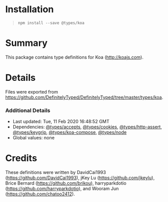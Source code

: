 # Installation
> `npm install --save @types/koa`

# Summary
This package contains type definitions for Koa (http://koajs.com).

# Details
Files were exported from https://github.com/DefinitelyTyped/DefinitelyTyped/tree/master/types/koa.

### Additional Details
 * Last updated: Tue, 11 Feb 2020 16:48:52 GMT
 * Dependencies: [@types/accepts](https://npmjs.com/package/@types/accepts), [@types/cookies](https://npmjs.com/package/@types/cookies), [@types/http-assert](https://npmjs.com/package/@types/http-assert), [@types/keygrip](https://npmjs.com/package/@types/keygrip), [@types/koa-compose](https://npmjs.com/package/@types/koa-compose), [@types/node](https://npmjs.com/package/@types/node)
 * Global values: none

# Credits
These definitions were written by DavidCai1993 (https://github.com/DavidCai1993), jKey Lu (https://github.com/jkeylu), Brice Bernard (https://github.com/brikou), harryparkdotio (https://github.com/harryparkdotio), and Wooram Jun (https://github.com/chatoo2412).
